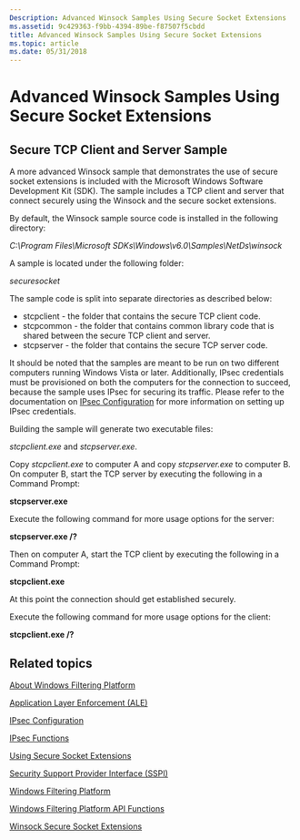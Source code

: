 ```yaml
---
Description: Advanced Winsock Samples Using Secure Socket Extensions
ms.assetid: 9c429363-f9bb-4394-89be-f87507f5cbdd
title: Advanced Winsock Samples Using Secure Socket Extensions
ms.topic: article
ms.date: 05/31/2018
---
```


# Advanced Winsock Samples Using Secure Socket Extensions

## Secure TCP Client and Server Sample

A more advanced Winsock sample that demonstrates the use of secure socket extensions is included with the Microsoft Windows Software Development Kit (SDK). The sample includes a TCP client and server that connect securely using the Winsock and the secure socket extensions.

By default, the Winsock sample source code is installed in the following directory:

*C:\\Program Files\\Microsoft SDKs\\Windows\\v6.0\\Samples\\NetDs\\winsock*

A sample is located under the following folder:

*securesocket*

The sample code is split into separate directories as described below:

-   stcpclient - the folder that contains the secure TCP client code.
-   stcpcommon - the folder that contains common library code that is shared between the secure TCP client and server.
-   stcpserver - the folder that contains the secure TCP server code.

It should be noted that the samples are meant to be run on two different computers running Windows Vista or later. Additionally, IPsec credentials must be provisioned on both the computers for the connection to succeed, because the sample uses IPsec for securing its traffic. Please refer to the documentation on [IPsec Configuration](https://docs.microsoft.com/windows/desktop/FWP/ipsec-configuration) for more information on setting up IPsec credentials.

Building the sample will generate two executable files:

*stcpclient.exe* and *stcpserver.exe*.

Copy *stcpclient.exe* to computer A and copy *stcpserver.exe* to computer B. On computer B, start the TCP server by executing the following in a Command Prompt:

**stcpserver.exe**

Execute the following command for more usage options for the server:

**stcpserver.exe /?**

Then on computer A, start the TCP client by executing the following in a Command Prompt:

**stcpclient.exe <fully-qualified-DNS-name-for-machine-B>**

At this point the connection should get established securely.

Execute the following command for more usage options for the client:

**stcpclient.exe /?**

## Related topics

<dl> <dt>

[About Windows Filtering Platform](https://docs.microsoft.com/windows/desktop/FWP/about-windows-filtering-platform)
</dt> <dt>

[Application Layer Enforcement (ALE)](https://docs.microsoft.com/windows/desktop/FWP/application-layer-enforcement--ale-)
</dt> <dt>

[IPsec Configuration](https://docs.microsoft.com/windows/desktop/FWP/ipsec-configuration)
</dt> <dt>

[IPsec Functions](https://docs.microsoft.com/windows/desktop/FWP/fwp-ipsec-functions)
</dt> <dt>

[Using Secure Socket Extensions](using-secure-socket-extensions.md)
</dt> <dt>

[Security Support Provider Interface (SSPI)](https://docs.microsoft.com/windows/desktop/Rpc/security-support-provider-interface-sspi-)
</dt> <dt>

[Windows Filtering Platform](https://docs.microsoft.com/windows/desktop/FWP/windows-filtering-platform-start-page)
</dt> <dt>

[Windows Filtering Platform API Functions](https://docs.microsoft.com/windows/desktop/FWP/fwp-functions)
</dt> <dt>

[Winsock Secure Socket Extensions](winsock-secure-socket-extensions.md)
</dt> </dl>

 

 



